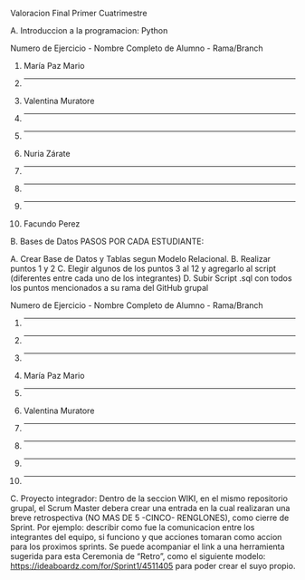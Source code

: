 Valoracion Final Primer Cuatrimestre

A.  Introduccion a la programacion: Python

Numero de Ejercicio - Nombre Completo de Alumno - Rama/Branch

1. María Paz Mario
2. --------
3. Valentina Muratore
4. --------
5. --------
6. Nuria Zárate
7. --------
8. --------
9. --------
10. Facundo Perez 



B. Bases de Datos
PASOS POR CADA ESTUDIANTE: 

A. Crear Base de Datos y Tablas segun Modelo Relacional.
B. Realizar puntos 1 y 2
C. Elegir algunos de los puntos 3 al 12 y agregarlo al script  (diferentes entre cada uno de los integrantes)
D. Subir Script .sql con todos los puntos mencionados a su rama del GitHub grupal

Numero de Ejercicio - Nombre Completo de Alumno - Rama/Branch

1. --------
2. --------
3. --------
4. María Paz Mario
5. --------
6. Valentina Muratore
7. --------
8. --------
9. --------
10. --------



C. Proyecto integrador: 
Dentro de la seccion WIKI, en el mismo repositorio grupal, el Scrum Master debera crear una entrada en la cual realizaran una breve retrospectiva (NO MAS DE 5 -CINCO- RENGLONES), como cierre de Sprint. Por ejemplo: describir como fue la comunicacion entre los integrantes del equipo, si funciono y que acciones tomaran como accion para los proximos sprints. Se puede acompaniar el link a una herramienta sugerida para esta Ceremonia de “Retro”, como el siguiente modelo: https://ideaboardz.com/for/Sprint1/4511405 para poder crear el suyo propio.
